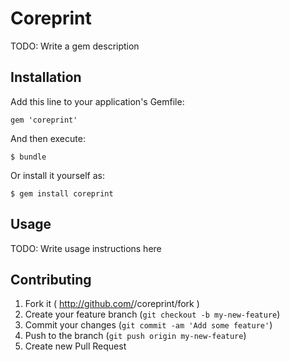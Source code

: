 # Coreprint

TODO: Write a gem description

## Installation

Add this line to your application's Gemfile:

    gem 'coreprint'

And then execute:

    $ bundle

Or install it yourself as:

    $ gem install coreprint

## Usage

TODO: Write usage instructions here

## Contributing

1. Fork it ( http://github.com/<my-github-username>/coreprint/fork )
2. Create your feature branch (`git checkout -b my-new-feature`)
3. Commit your changes (`git commit -am 'Add some feature'`)
4. Push to the branch (`git push origin my-new-feature`)
5. Create new Pull Request

